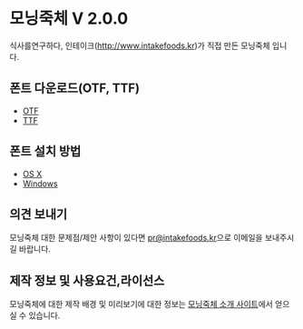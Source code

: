 # 모닝죽체 V 2.0.0

식사를연구하다, 인테이크(http://www.intakefoods.kr)가 직접 만든 모닝죽체 입니다.


## 폰트 다운로드(OTF, TTF)

- [OTF](https://github.com/intakefoods/intake_font/raw/master/Intake%20Morningjook.otf)
- [TTF](https://github.com/intakefoods/intake_font/raw/master/Intake%20Morningjook.ttf)


## 폰트 설치 방법

- [OS X](https://support.apple.com/ko-kr/HT201749)
- [Windows](http://windows.microsoft.com/en-us/windows-vista/install-or-uninstall-fonts)


## 의견 보내기

모닝죽체 대한 문제점/제안 사항이 있다면 <pr@intakefoods.kr>으로 이메일을 보내주시길 바랍니다.


## 제작 정보 및 사용요건,라이선스

모닝죽체에 대한 제작 배경 및 미리보기에 대한 정보는 [모닝죽체 소개 사이트](http://font.intakefoods.kr/)에서 얻으실 수 있습니다.
